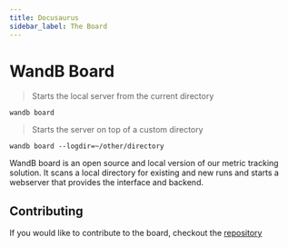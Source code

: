 ```yaml
---
title: Docusaurus
sidebar_label: The Board
---
```


# WandB Board

> Starts the local server from the current directory

```shell
wandb board
```

> Starts the server on top of a custom directory

```shell
wandb board --logdir=~/other/directory
```

WandB board is an open source and local version of our metric tracking solution.  It scans a 
local directory for existing and new runs and starts a webserver that provides the interface and backend.

## Contributing

If you would like to contribute to the board, checkout the [repository](https://github.com/wandb/client/blob/master/DEVELOPMENT.md)